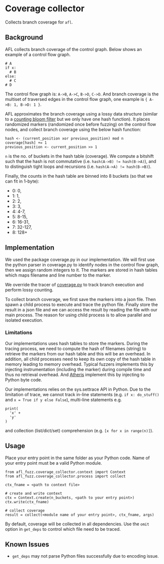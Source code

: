 # Coverage collector

Collects branch coverage for `afl`.

## Background

AFL collects branch coverage of the control graph. Below shows an example of a control flow graph.

```{python}
# A
if x:
  # B
else:
  # C
# D
```

The control flow graph is: `A->B`, `A->C`, `B->D`, `C->D`. And branch coverage is the multiset of traversed edges in the control flow graph, one example is `{ A->B: 1, B->D: 1 }`.

AFL approximates the branch coverage using a lossy data structure (similar to a [counting bloom filter](https://en.wikipedia.org/wiki/Counting_Bloom_filter) but we only have one hash function). It places randomized markers (randomized once before fuzzing) on the control flow nodes, and collect branch coverage using the below hash function:

```
hash <- (current_position xor previous_position) mod n
coverage[hash] += 1
previous_position <- current_position >> 1
```

`n` is the no. of buckets in the hash table (coverage). We compute a bitshift such that the hash is not commutative (i.e. `hash(A->B) != hash(B->A)`), and to distinguish tight loops and recursions (i.e. `hash(A->A) != hash(B->B)`).

Finally, the counts in the hash table are binned into 8 buckets (so that we can fit in 1-byte):

- 0: 0,
- 1: 1,
- 2: 2,
- 3: 3,
- 4: 4-7,
- 5: 8-15,
- 6: 16-31,
- 7: 32-127,
- 8: 128+

## Implementation

We used the package coverage.py in our implementation. We will first use the python parser in coverage.py to identify nodes in the control flow graph, then we assign random integers to it. The markers are stored in hash tables which maps filename and line number to the marker.

We override the tracer of [coverage.py](https://coverage.readthedocs.io/en/7.3.2/index.html) to track branch execution and perform lossy counting.

To collect branch coverage, we first save the markers into a json file. Then spawn a child process to execute and trace the python file. Finally store the result in a json file and we can access the result by reading the file with our main process. The reason for using child process is to allow parallel and isolated execution.

### Limitations

Our implementations uses hash tables to store the markers. During the tracing process, we need to compute the hash of filenames (string) to retrieve the markers from our hash table and this will be an overhead. In addition, all child processes need to keep its own copy of the hash table in memory leading to memory overhead. Typical fuzzers implements this by injecting instrumentation (including the marker) during compile time and thus no retrieval overhead. And [Atheris](https://github.com/google/atheris) implement this by injecting to Python byte code.

Our implementations relies on the sys.settrace API in Python. Due to the limitation of trace, we cannot track in-line statements (e.g. `if x: do_stuff()` and `x = True if y else False`), multi-line statements e.g.
```{python}
print(
  'x' +
  'y'
)
```
and collection (list/dict/set) comprehension (e.g. `[x for x in range(n)]`).

## Usage

Place your entry point in the same folder as your Python code. Name of your entry point must be a valid Python module.

```{python}
from afl_fuzz.coverage_collector.context import Context
from afl_fuzz.coverage_collector.process import collect

ctx_fname = <path to context file>

# create and write context
ctx = Context.create(n_buckets, <path to your entry point>)
ctx.write(ctx_fname)

# collect coverage
result = collect(<module name of your entry point>, ctx_fname, args)
```

By default, coverage will be collected in all dependencies. Use the `omit` option in `get_deps` to control which file need to be traced.

## Known Issues

- `get_deps` may not parse Python files successfully due to encoding issue.
